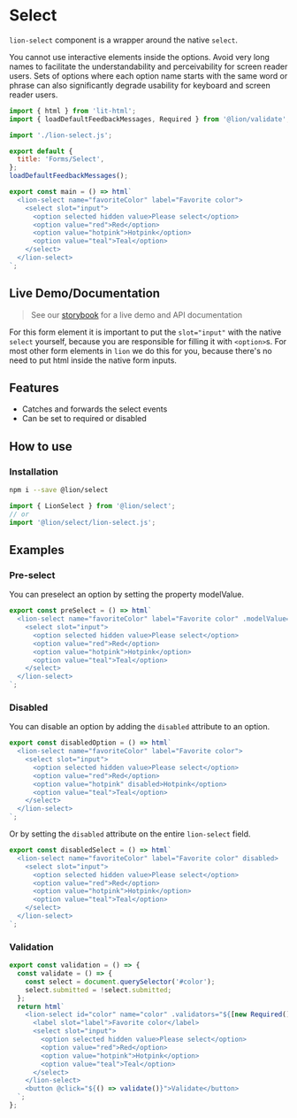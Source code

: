 # Select

`lion-select` component is a wrapper around the native `select`.

You cannot use interactive elements inside the options. Avoid very long names to
facilitate the understandability and perceivability for screen reader users. Sets of options
where each option name starts with the same word or phrase can also significantly degrade
usability for keyboard and screen reader users.

```js script
import { html } from 'lit-html';
import { loadDefaultFeedbackMessages, Required } from '@lion/validate';

import './lion-select.js';

export default {
  title: 'Forms/Select',
};
loadDefaultFeedbackMessages();
```

```js preview-story
export const main = () => html`
  <lion-select name="favoriteColor" label="Favorite color">
    <select slot="input">
      <option selected hidden value>Please select</option>
      <option value="red">Red</option>
      <option value="hotpink">Hotpink</option>
      <option value="teal">Teal</option>
    </select>
  </lion-select>
`;
```

## Live Demo/Documentation

> See our [storybook](http://lion-web-components.netlify.com/?path=/docs/forms-select--default-story) for a live demo and API documentation

For this form element it is important to put the `slot="input"` with the native `select` yourself, because you are responsible for filling it with `<option>`s.
For most other form elements in `lion` we do this for you, because there's no need to put html inside the native form inputs.

## Features

- Catches and forwards the select events
- Can be set to required or disabled

## How to use

### Installation

```sh
npm i --save @lion/select
```

```js
import { LionSelect } from '@lion/select';
// or
import '@lion/select/lion-select.js';
```

## Examples

### Pre-select

You can preselect an option by setting the property modelValue.

```js preview-story
export const preSelect = () => html`
  <lion-select name="favoriteColor" label="Favorite color" .modelValue=${'hotpink'}>
    <select slot="input">
      <option selected hidden value>Please select</option>
      <option value="red">Red</option>
      <option value="hotpink">Hotpink</option>
      <option value="teal">Teal</option>
    </select>
  </lion-select>
`;
```

### Disabled

You can disable an option by adding the `disabled` attribute to an option.

```js preview-story
export const disabledOption = () => html`
  <lion-select name="favoriteColor" label="Favorite color">
    <select slot="input">
      <option selected hidden value>Please select</option>
      <option value="red">Red</option>
      <option value="hotpink" disabled>Hotpink</option>
      <option value="teal">Teal</option>
    </select>
  </lion-select>
`;
```

Or by setting the `disabled` attribute on the entire `lion-select` field.

```js preview-story
export const disabledSelect = () => html`
  <lion-select name="favoriteColor" label="Favorite color" disabled>
    <select slot="input">
      <option selected hidden value>Please select</option>
      <option value="red">Red</option>
      <option value="hotpink">Hotpink</option>
      <option value="teal">Teal</option>
    </select>
  </lion-select>
`;
```

### Validation

```js preview-story
export const validation = () => {
  const validate = () => {
    const select = document.querySelector('#color');
    select.submitted = !select.submitted;
  };
  return html`
    <lion-select id="color" name="color" .validators="${[new Required()]}">
      <label slot="label">Favorite color</label>
      <select slot="input">
        <option selected hidden value>Please select</option>
        <option value="red">Red</option>
        <option value="hotpink">Hotpink</option>
        <option value="teal">Teal</option>
      </select>
    </lion-select>
    <button @click="${() => validate()}">Validate</button>
  `;
};
```
